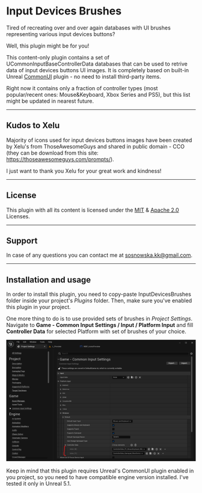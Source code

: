 # Input Devices Brushes

Tired of recreating over and over again databases with UI brushes representing various input devices buttons?

Well, this plugin might be for you!

This content-only plugin contains a set of UCommonInputBaseControllerData databases that can be used to retrive data of input devices buttons UI images. It is completely based on built-in Unreal [CommonUI](https://docs.unrealengine.com/5.0/en-US/common-ui-plugin-for-advanced-user-interfaces-in-unreal-engine/) plugin - no need to install third-party items.

Right now it contains only a fraction of controller types (most popular/recent ones: Mouse&Keyboard, Xbox Series and PS5), but this list might be updated in nearest future.

---
## Kudos to Xelu
Majority of icons used for input devices buttons images have been created by Xelu's from ThoseAwesomeGuys and shared in public domain - CCO (they can be download from this site: https://thoseawesomeguys.com/prompts/).

I just want to thank you Xelu for your great work and kindness!

---
## License
This plugin with all its content is licensed under the [MIT](https://choosealicense.com/licenses/mit/) & [Apache 2.0](https://www.apache.org/licenses/LICENSE-2.0) Licenses.

---
## Support
In case of any questions you can contact me at sosnowska.kk@gmail.com.

---
## Installation and usage
In order to install this plugin, you need to copy-paste InputDevicesBrushes folder inside your project's *Plugins* folder. Then, make sure you've enabled this plugin in your project.

One more thing to do is to use provided sets of brushes in *Project Settings*. Navigate to **Game - Common Input Settings / Input / Platform Input** and fill **Controller Data** for selected Platform with set of brushes of your choice.

![alt text](ProjectSettings.png "Project settings for controller data setup.")

Keep in mind that this plugin requires Unreal's CommonUI plugin enabled in you project, so you need to have compatible engine version installed. I've tested it only in Unreal 5.1.